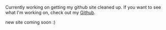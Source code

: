 Currently working on getting my github site cleaned up. If you want to see what I'm working on, check out my [Github](https://www.github.com/gradiuscypher).

new site coming soon :)

